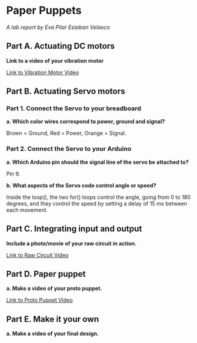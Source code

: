# Paper Puppets

*A lab report by Eva Pilar Esteban Velasco*


## Part A. Actuating DC motors

**Link to a video of your vibration motor**

[Link to Vibration Motor Video](Vibration_Motor_Muted.mp4)

## Part B. Actuating Servo motors

### Part 1. Connect the Servo to your breadboard

**a. Which color wires correspond to power, ground and signal?**

Brown = Ground, Red = Power, Orange = Signal.

### Part 2. Connect the Servo to your Arduino

**a. Which Arduino pin should the signal line of the servo be attached to?**

Pin 9.

**b. What aspects of the Servo code control angle or speed?**

Inside the loop(), the two for() loops control the angle, going from 0 to 180 degrees, and they control the speed by setting a delay of 15 ms between each movement.

## Part C. Integrating input and output

**Include a photo/movie of your raw circuit in action.**

[Link to Raw Circuit Video](Raw_Circuit_Muted.mp4)

## Part D. Paper puppet

**a. Make a video of your proto puppet.**

[Link to Proto Puppet Video](Proto_Puppet_Muted.mp4)

## Part E. Make it your own

**a. Make a video of your final design.**
 
